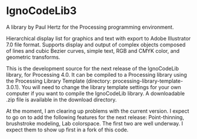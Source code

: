 # IgnoCodeLib3

A library by Paul Hertz for the Processing programming environment.

Hierarchical display list for graphics and text with export to Adobe Illustrator 7.0 file format. Supports display and output of complex objects composed of lines and cubic Bezier curves, simple text, RGB and CMYK color, and geometric transforms. 

This is the development source for the next release of the IgnoCodeLib library, for Processing 4.0. It can be compiled to a Processing library using the Processing Library Template (directory: processing-library-template-3.0.1). You will need to change the library template settings for your own computer if you want to compile the IgnoCodeLib library. A downloadable .zip file is available in the download directory. 

At the moment, I am clearing up problems with the current version. I expect to go on to add the following features for the next release: Point-thinning, brushstroke modeling, Lab colorspace. The first two are well underway. I expect them to show up first in a fork of this code. 
